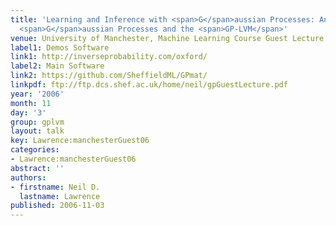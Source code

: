 ```yaml
---
title: 'Learning and Inference with <span>G</span>aussian Processes: An Overview of
  <span>G</span>aussian Processes and the <span>GP-LVM</span>'
venue: University of Manchester, Machine Learning Course Guest Lecture
label1: Demos Software
link1: http://inverseprobability.com/oxford/
label2: Main Software
link2: https://github.com/SheffieldML/GPmat/
linkpdf: ftp://ftp.dcs.shef.ac.uk/home/neil/gpGuestLecture.pdf
year: '2006'
month: 11
day: '3'
group: gplvm
layout: talk
key: Lawrence:manchesterGuest06
categories:
- Lawrence:manchesterGuest06
abstract: ''
authors:
- firstname: Neil D.
  lastname: Lawrence
published: 2006-11-03
---
```

